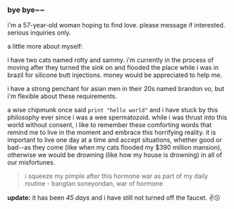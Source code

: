 ### bye bye~~
i'm a 57-year-old woman hoping to find love. please message if interested. serious inquiries only.

a little more about myself:

i have two cats named rotty and sammy. i'm currently in the process of moving after they turned the sink on and flooded the place while i was in brazil for silicone butt injections. money would be appreciated to help me. 

i have a strong penchant for asian men in their 20s named brandon vo, but i'm flexible about these requirements. 

a wise chipmunk once said `print "hello world"` and i have stuck by this philosophy ever since i was a wee spermatozoid. while i was thrust into this world without consent, i like to remember these comforting words that remind me to live in the moment and embrace this horrifying reality. it is important to live one day at a time and accept situations, whether good or bad--as they come (like when my cats flooded my $390 million mansion), otherwise we would be drowning (like how my house is drowning) in all of our misfortunes. 

> i squeeze my pimple after this hormone war as part of my daily routine - bangtan soneyondan, war of hormone

**update:** it has been _45 days_ and i have still not turned off the faucet. :v:😗
